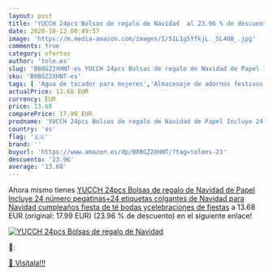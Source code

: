 ```yaml
---
layout: post
title: 'YUCCH 24pcs Bolsas de regalo de Navidad  al 23.96 % de descuento'
date: 2020-10-12 00:49:57
image: 'https://m.media-amazon.com/images/I/51L1g5YfkjL._SL400_.jpg'
comments: true
category: ofertas
author: 'tole.es'
slug: 'B08GZ2XHNT-es YUCCH 24pcs Bolsas de regalo de Navidad de Papel Incluye...'
sku: 'B08GZ2XHNT-es'
tags: [ 'Agua de tocador para mujeres','Almacenaje de adornos festivos','Almacenamiento y organización','Belleza','Fragancias para mujeres','Hogar y cocina','Iluminación','Iluminación de interior','Iluminación decorativa y para usos específicos de interior','Juguetes','Juguetes electrónicos','Juguetes y juegos','Perfumes y fragancias','Velas eléctricas y LED','Videojuegos para niños','navidad', ]
actualPrice: 13.68 EUR
currency: EUR
price: 13.68
comparePrice: 17.99 EUR
prodname: 'YUCCH 24pcs Bolsas de regalo de Navidad de Papel Incluye 24 número pegatinas+24 etiquetas colgantes de Navidad para Navidad  cumpleaños  fiesta de té  bodas ycelebraciones de fiestas'
country: 'es'
flag: '🇪🇸'
brand: ''
buyurl: 'https://www.amazon.es/dp/B08GZ2XHNT/?tag=tolees-21'
descuento: '23.96'
average: '13.68'
---
```


Ahora mismo tienes [YUCCH 24pcs Bolsas de regalo de Navidad de Papel Incluye 24 número pegatinas+24 etiquetas colgantes de Navidad para Navidad  cumpleaños  fiesta de té  bodas ycelebraciones de fiestas](https://www.amazon.es/dp/B08GZ2XHNT/?tag=tolees-21) a 13.68 EUR (original: 17.99 EUR) (23.96 %  de descuento) en el siguiente enlace!

[![YUCCH 24pcs Bolsas de regalo de Navidad ](https://m.media-amazon.com/images/I/51L1g5YfkjL._SL400_.jpg)](https://www.amazon.es/dp/B08GZ2XHNT/?tag=tolees-21)

🔎:


[🛒 Visítala!!!](https://www.amazon.es/dp/B08GZ2XHNT/?tag=tolees-21)

